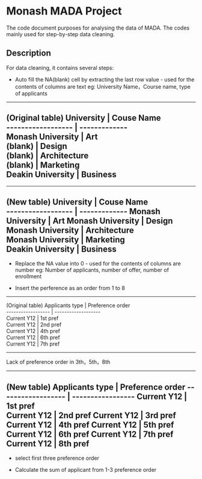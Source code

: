 # Monash MADA Project

The code document purposes for analysing the data of MADA. The codes mainly used for step-by-step data cleaning.

## Description
 For data cleaning, it contains several steps:
   *  Auto fill the NA(blank) cell by extracting the last row value - used for the contents of columns are text 
   eg: University Name，Course name, type of applicants
 
 
 -----------------------------------  
 (Original table)
 University         |  Couse Name                             
 ------------------ | -------------                        
 Monash University  | Art                                            
 (blank)            | Design                                    
 (blank)            | Architecture                 
 (blank)            | Marketing                                    
Deakin University   | Business   
-----------------------------------  
                
                  

-----------------------------------
(New table)
University         |  Couse Name  
------------------ | -------------
Monash University  | Art
Monash University  | Design
Monash University  | Architecture  
Monash University  | Marketing  
Deakin University  | Business  
-----------------------------------  
 
  
  
   *  Replace the NA value into 0  - used for the contents of columns are number 
   eg: Number of applicants, number of offer, number of enrollment
   
   *  Insert the perference as an order from 1 to 8

   ----------------------------------------- 
   (Original table)
   Applicants type    |  Preference order                             
   ------------------ | -------------------                          
   Current Y12        | 1st pref                                         
   Current Y12        | 2nd pref                                        
   Current Y12        | 4th pref                                    
   Current Y12        | 6th pref                                           
   Current Y12        | 7th pref                                                                                                                                                 
  ----------------------------------- ------                        
  Lack of preference order in 3th，5th，8th
  

 --------------------------------------
 (New table)
  Applicants type   |  Preference order
 ------------------ | ----------------- 
  Current Y12       | 1st pref  
  Current Y12       | 2nd pref
  Current Y12       | 3rd pref
  Current Y12       | 4th pref
  Current Y12       | 5th pref
  Current Y12       | 6th pref
  Current Y12       | 7th pref 
  Current Y12       | 8th pref
 -----------------------------------
 
 
 
   * select first three preference order


   * Calculate the sum of applicant from 1-3 preference order
